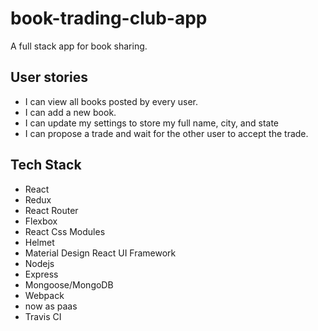 # book-trading-club-app
A full stack app for book sharing.

## User stories
* I can view all books posted by every user.
* I can add a new book.
* I can update my settings to store my full name, city, and state
* I can propose a trade and wait for the other user to accept the trade.

## Tech Stack
* React
* Redux
* React Router
* Flexbox
* React Css Modules
* Helmet 
* Material Design React UI Framework
* Nodejs 
* Express
* Mongoose/MongoDB
* Webpack
* now as paas
* Travis CI
